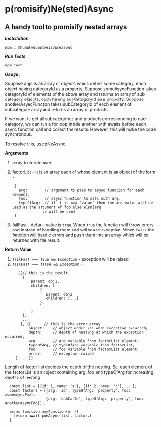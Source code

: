 # p(romisify)Ne(sted)Async

## A handy tool to promisify nested arrays


***Installation***

``
npm i @humptydumptyeiz/pneasync
``

***Run Tests***

``
npm test
``

***Usage :***

Suppose args is an array of objects which define some category, each object having categoryId as a property. Suppose
someAsyncFunction takes categoryId of elements of the above array and returns an array of sub category objects, each
having subCategoryId as a property. Suppose anotherAsyncFunction takes subCategoryId of each element of subcategory
array and returns an array of products.

If we want to get all subcategories and products corresponding to each category, we can run a for loop inside another
with awaits before each async function call and collect the results. However, this will make the code synchronous.

To resolve this, use pNeAsync.


**Arguments** 
1. array to iterate over.
2. factorList - it is an array each of whose element is an object of the form - 

      
        {
          arg:        // argument to pass to async function for each element,
          foo:        // async function to call with arg,
          typeOfArg:  // if it is === 'value' then the arg value will be used as the argument of foo else elem[arg]
                     // will be used
        }
3. failFast - default value is ``true``. When ``true`` the function will throw errors and instead of handling them and
              will cause exception.
              When ``false`` the function will handle errors and push them into an array which will be returned with the
              result.       

**Return Value**

1. ``failFast === true && Exception`` - exception will be raised
2. ``failFast === false && Exception``  -  
```   
      [[// this is the result 
        {
            parent: obj1,
            children: [
                {
                   parent: obj2
                   children: [...]   
                },
                ...
            ]
        },
        ...
       ], [{      // this is the error array
           object:    // object under use when exception occurred,
           depth:     // depth of nesting at which the exception occurred,
           arg        // arg variable from factorList element,
           typeOfArg, // typeOfArg variable from factorList,
           foo        // foo variable from factorList element,
           error:     // exception raised
     }, ...]]
```

Length of factor list decides the depth of the nesting. So, each element of the factorList is an object containing
arg, foo and typeOfArg for increasing depths of nesting

    
      const list = [{id: 1, name: 'a'}, {id: 2, name: 'b'}, ...];
      const factors = [{arg: 'id', typeOfArg: 'property', foo: someAsyncFoo},
                       {arg: 'subCatId', typeOfArg: 'property', foo: anotherAsyncFoo}];
      
      async function anyFunction(arr){
        return await pneAsync(list, factors)
      }
    
                  
